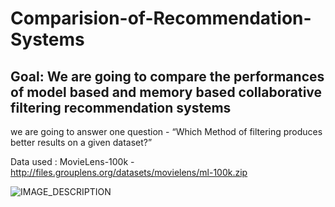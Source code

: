 # Comparision-of-Recommendation-Systems

## Goal: We are going to compare the performances of model based and memory based collaborative filtering recommendation systems 
we are going to answer one question - “Which Method of filtering produces better results on a given dataset?”

Data used : MovieLens-100k - http://files.grouplens.org/datasets/movielens/ml-100k.zip

![IMAGE_DESCRIPTION](url_of_image)
